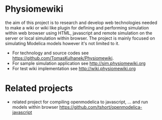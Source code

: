 Physiomewiki
============

the aim of this project is to research and develop web technologies needed to make a wiki or wiki like plugin for defining and performing simulation within web browser using HTML, javascript and remote simulation on the server or local simulation within browser. The project is mainly focused on simulating Modelica models however it's not limited to it.

* For technology and source codes see https://github.com/TomasKulhanek/Physiomewiki.
* For sample simulation application see http://sim.physiomewiki.org
* For test wiki implementation see http://wiki.physiomewiki.org

Related projects
================
* related project for compiling openmodelica to javascript, ... and run models within browser https://github.com/tshort/openmodelica-javascript


